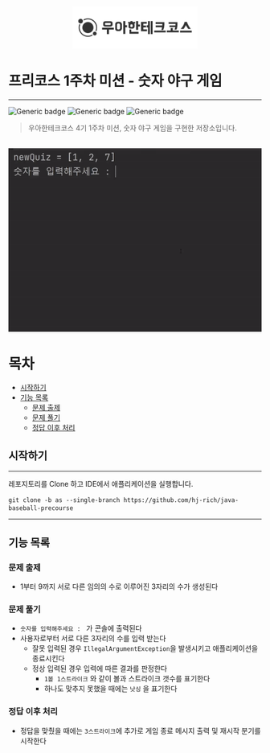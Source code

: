 <p align="center">
    <img src="./woowacourse.png" alt="우아한테크코스" width="250px">
</p>

# 프리코스 1주차 미션 - 숫자 야구 게임

---

![Generic badge](https://img.shields.io/badge/precourse-week1-green.svg)
![Generic badge](https://img.shields.io/badge/test-2_passed-blue.svg)
![Generic badge](https://img.shields.io/badge/version-1.0.1-brightgreen.svg)

> 우아한테크코스 4기 1주차 미션, 숫자 야구 게임을 구현한 저장소입니다.

<br>

<img src="./operation.gif">

# 목차

- [시작하기](#시작하기)
- [기능 목록](#기능-목록)
    - [문제 출제](#문제-출제)
    - [문제 풀기](#문제-풀기)
    - [정답 이후 처리](#정답-이후-처리)

## 시작하기

---

레포지토리를 Clone 하고 IDE에서 애플리케이션을 실행합니다.

```git
git clone -b as --single-branch https://github.com/hj-rich/java-baseball-precourse
```

---

## 기능 목록

### 문제 출제

- 1부터 9까지 서로 다른 임의의 수로 이루어진 3자리의 수가 생성된다

### 문제 풀기

- `숫자를 입력해주세요 : ` 가 콘솔에 출력된다
- 사용자로부터 서로 다른 3자리의 수를 입력 받는다
    - 잘못 입력된 경우 `IllegalArgumentException`을 발생시키고 애플리케이션을 종료시킨다
    - 정상 입력된 경우 입력에 따른 결과를 판정한다
        - `1볼 1스트라이크` 와 같이 볼과 스트라이크 갯수를 표기한다
        - 하나도 맞추지 못했을 때에는 `낫싱` 을 표기한다

### 정답 이후 처리

- 정답을 맞췄을 때에는 `3스트라이크`에 추가로 게임 종료 메시지 출력 및 재시작 분기를 시작한다
